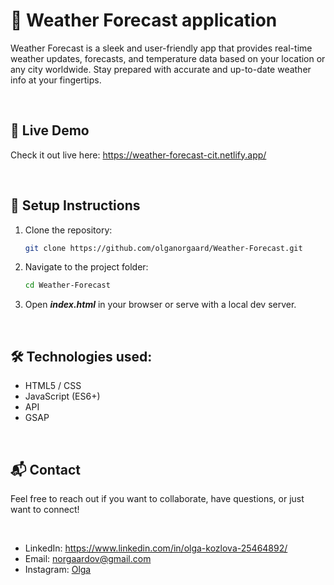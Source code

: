 <h1>🌟 Weather Forecast application</h1>
<p>Weather Forecast is a sleek and user-friendly app that provides real-time weather updates, forecasts, and temperature data based on your location or any city worldwide. Stay prepared with accurate and up-to-date weather info at your fingertips.</p>
<br><h2> 🚀 Live Demo </h2>
<p>Check it out live here: <a href="https://weather-forecast-cit.netlify.app/">https://weather-forecast-cit.netlify.app/</a> </p>
<br><h2> 📌 Setup Instructions </h2>

1. Clone the repository:
   ```bash
   git clone https://github.com/olganorgaard/Weather-Forecast.git
2. Navigate to the project folder:
   ```bash
   cd Weather-Forecast
3. Open <b><i>index.html</i></b> in your browser or serve with a local dev server.

<br><h2> 🛠 Technologies used: </h2>
<ul>
  <li>HTML5 / CSS</li>
  <li>JavaScript (ES6+)</li>
  <li>API</li>
  <li>GSAP</li>
</ul>

<br><h2> 📬 Contact </h2>
<p>Feel free to reach out if you want to collaborate, have questions, or just want to connect! </p><br>
<ul>
  <li>LinkedIn: <a href="https://www.linkedin.com/in/olga-kozlova-25464892/">https://www.linkedin.com/in/olga-kozlova-25464892/</a></li>
  <li>Email: <a href="mailto:norgaardov@gmail.com">norgaardov@gmail.com</a></li>
  <li>Instagram: <a href="https://www.instagram.com/kozlova_olgav/">Olga</a> </li>
</ul>
